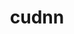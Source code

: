 ---
title: "cudnn"
layout: cache
categories: [package, develop-2023-12-10]
meta: {"versions": ["8.7.0.84-11.8"], "compilers": ["gcc@=11.3.0", "gcc@=11.4.0"], "oss": ["ubuntu20.04", "ubuntu22.04"], "platforms": ["linux"], "targets": ["x86_64_v3"], "stacks": ["e4s", "ml-linux-x86_64-cuda", "root"], "num_specs": 2, "num_specs_by_stack": {"root": 2, "e4s": 1, "ml-linux-x86_64-cuda": 1}}
spec_details: [{"hash": "kz7m6dmgylcp54rxnhsefjfsub7kvtm7", "compiler": "gcc@=11.4.0", "versions": ["8.7.0.84-11.8"], "os": "ubuntu20.04", "platform": "linux", "target": "x86_64_v3", "variants": ["build_system=generic"], "stacks": ["root", "e4s"], "size": "-", "tarball": "https://binaries.spack.io/develop-2023-12-10/build_cache/linux-ubuntu20.04-x86_64_v3/gcc-11.4.0/cudnn-8.7.0.84-11.8/linux-ubuntu20.04-x86_64_v3-gcc-11.4.0-cudnn-8.7.0.84-11.8-kz7m6dmgylcp54rxnhsefjfsub7kvtm7.spack"}, {"hash": "46dm76wolm6thpo3noflq4sdfmgxb3bn", "compiler": "gcc@=11.3.0", "versions": ["8.7.0.84-11.8"], "os": "ubuntu22.04", "platform": "linux", "target": "x86_64_v3", "variants": ["build_system=generic"], "stacks": ["root", "ml-linux-x86_64-cuda"], "size": "-", "tarball": "https://binaries.spack.io/develop-2023-12-10/build_cache/linux-ubuntu22.04-x86_64_v3/gcc-11.3.0/cudnn-8.7.0.84-11.8/linux-ubuntu22.04-x86_64_v3-gcc-11.3.0-cudnn-8.7.0.84-11.8-46dm76wolm6thpo3noflq4sdfmgxb3bn.spack"}]
---